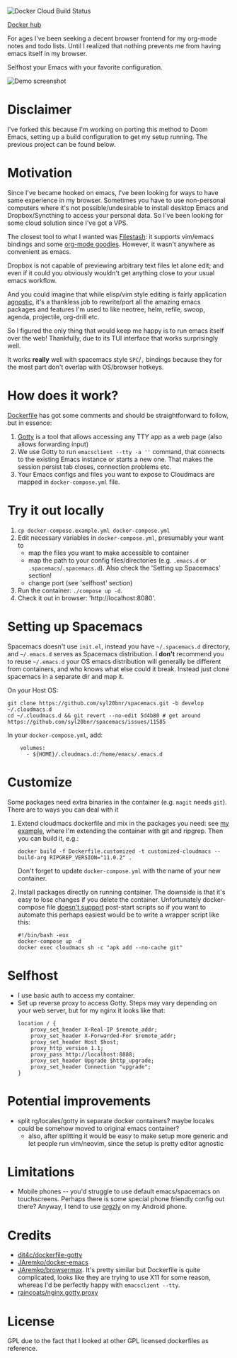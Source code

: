 ![Docker Cloud Build Status](https://img.shields.io/docker/cloud/build/karlicoss/cloudmacs)

[Docker hub](https://hub.docker.com/r/karlicoss/cloudmacs)

For ages I've been seeking a decent browser frontend for my org-mode notes and todo lists. Until I realized that nothing prevents me from having emacs itself in my browser.

Selfhost your Emacs with your favorite configuration.

![Demo screenshot](https://user-images.githubusercontent.com/291333/64866462-26e25c80-d644-11e9-9ad5-ad9d9808b0cb.png)

# Disclaimer
I've forked this because I'm working on porting this method to Doom Emacs, setting up a build configuration to get my setup running. The previous project can be found below.

# Motivation
Since I've became hooked on emacs, I've been looking for ways to have same experience in my browser.
Sometimes you have to use non-personal computers where it's not possible/undesirable to install desktop Emacs and Dropbox/Syncthing to access your personal data. 
So I've been looking for some cloud solution since I've got a VPS.

The closest tool to what I wanted was [Filestash](https://github.com/mickael-kerjean/filestash): it supports vim/emacs bindings and some [org-mode goodies](https://www.filestash.app/2018/05/31/release-note-v0.1). However, it wasn't anywhere as convenient as emacs.

Dropbox is not capable of previewing arbitrary text files let alone edit; and even if it could you obviously wouldn't get anything close to your usual emacs workflow.

And you could imagine that while elisp/vim style editing is fairly application [agnostic](https://github.com/brookhong/Surfingkeys#vim-editor-and-emacs-editor), it's a thankless job to rewrite/port all the amazing emacs packages and features I'm used to like neotree, helm, refile, swoop, agenda, projectile, org-drill etc.

So I figured the only thing that would keep me happy is to run emacs itself over the web! Thankfully, due to its TUI interface that works surprisingly well.

It works **really** well with spacemacs style `SPC`/`,` bindings because they for the most part don't overlap with OS/browser hotkeys.

# How does it work?
[Dockerfile](Dockerfile) has got some comments and should be straightforward to follow, but in essence:

1. [Gotty](https://github.com/yudai/gotty) is a tool that allows accessing any TTY app as a web page (also allows forwarding input)
2. We use Gotty to run `emacsclient --tty -a ''` command, that connects to the existing Emacs instance or starts a new one. That makes the session persist tab closes, connection problems etc.
3. Your Emacs configs and files you want to expose to Cloudmacs are mapped in `docker-compose.yml` file.


# Try it out locally 
1. `cp docker-compose.example.yml docker-compose.yml`
2. Edit necessary variables in `docker-compose.yml`, presumably your want to
   * map the files you want to make accessible to container
   * map the path to your config files/directories (e.g. `.emacs.d` or `.spacemacs`/`.spacemacs.d`). Also check the 'Setting up Spacemacs' section!
   * change port (see 'selfhost' section)
3. Run the container: `./compose up -d`.
4. Check it out in browser: 'http://localhost:8080'.

# Setting up Spacemacs
Spacemacs doesn't use `init.el`, instead you have `~/.spacemacs.d` directory, and `~/.emacs.d` serves as Spacemacs distribution.
I **don't** recommend you to reuse `~/.emacs.d` your OS emacs distribution will generally be different from containers, 
and who knows what else could it break. Instead just clone spacemacs in a separate dir and map it.

On your Host OS:

```
git clone https://github.com/syl20bnr/spacemacs.git -b develop ~/.cloudmacs.d
cd ~/.cloudmacs.d && git revert --no-edit 5d4b80 # get around https://github.com/syl20bnr/spacemacs/issues/11585
```

In your `docker-compose.yml`, add:
```
    volumes:
      - ${HOME}/.cloudmacs.d:/home/emacs/.emacs.d
```

# Customize
Some packages need extra binaries in the container (e.g. `magit` needs `git`). There are to ways you can deal with it

1. Extend cloudmacs dockerfile and mix in the packages you need: see [my example](Dockerfile.customized), where I'm extending the container with git and ripgrep.
   Then you can build it, e.g.:
   ```
   docker build -f Dockerfile.customized -t customized-cloudmacs --build-arg RIPGREP_VERSION="11.0.2" .
   ```
   Don't forget to update `docker-compose.yml` with the name of your new container.

2. Install packages directly on running container. The downside is that it's easy to lose changes if you delete the container. 
   Unfortunately docker-compose file [doesn't support](https://github.com/docker/compose/issues/1809) post-start scripts
   so if you want to automate this perhaps easiest would be to write a wrapper script like this:
   ```
   #!/bin/bash -eux
   docker-compose up -d
   docker exec cloudmacs sh -c "apk add --no-cache git"
   ```
 
# Selfhost
* I use basic auth to access my container.
* Set up reverse proxy to access Gotty. Steps may vary depending on your web server, but for my nginx it looks like that:
  ```
  location / {
      proxy_set_header X-Real-IP $remote_addr;
      proxy_set_header X-Forwarded-For $remote_addr;
      proxy_set_header Host $host;
      proxy_http_version 1.1;
      proxy_pass http://localhost:8888;
      proxy_set_header Upgrade $http_upgrade;
      proxy_set_header Connection "upgrade";
  }
  ```


# Potential improvements
* split rg/locales/gotty in separate docker containers? maybe locales could be somehow moved to original emacs container?
  * also, after splitting it would be easy to make setup more generic and let people run vim/neovim, since the setup is pretty editor agnostic

# Limitations
* Mobile phones -- you'd struggle to use default emacs/spacemacs on touchscreens. Perhaps there is some special phone friendly config out there?
  Anyway, I tend to use [orgzly](https://github.com/orgzly/orgzly-android) on my Android phone.

# Credits
* [dit4c/dockerfile-gotty](https://github.com/dit4c/dockerfile-gotty)
* [JAremko/docker-emacs](https://github.com/JAremko/docker-emacs)
* [JAremko/browsermax](https://github.com/JAremko/browsermax). It's pretty similar but Dockerfile is quite complicated, looks like they are trying to use X11 for some reason, whereas I'd be perfectly happy with `emacsclient --tty`.
* [raincoats/nginx.gotty.proxy](https://github.com/raincoats/nginx.gotty.proxy)

# License
GPL due to the fact that I looked at other GPL licensed dockerfiles as reference.

